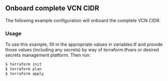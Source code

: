 ## Onboard complete VCN CIDR
The following example configuration will onboard the complete VCN CIDR.

### Usage
To use this example, fill in the appropriate values in variables.tf and provide those values (including any secrets) by way of terraform.tfvars or desired secrets management platform. Then run:

```bash
$ terraform init
$ terraform plan
$ terraform apply
```